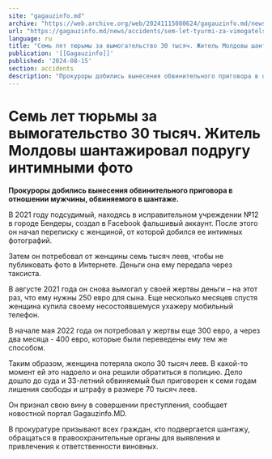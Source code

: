 ```yaml
---
site: "gagauzinfo.md"
archive: "https://web.archive.org/web/20241115080624/gagauzinfo.md/news/accidents/sem-let-tyurmi-za-vimogatelstvo-30-tisyach-zhitel-moldovi-shantazhiroval-podrugu-intimnimi-foto"
url: "https://gagauzinfo.md/news/accidents/sem-let-tyurmi-za-vimogatelstvo-30-tisyach-zhitel-moldovi-shantazhiroval-podrugu-intimnimi-foto"
language: ru
title: "Семь лет тюрьмы за вымогательство 30 тысяч. Житель Молдовы шантажировал подругу интимными фото"
publication: '[[Gagauzinfo]]'
published: '2024-08-15'
section: accidents
description: "Прокуроры добились вынесения обвинительного приговора в отношении мужчины, обвиняемого в шантаже."
---
```


# Семь лет тюрьмы за вымогательство 30 тысяч. Житель Молдовы шантажировал подругу интимными фото

**Прокуроры добились вынесения обвинительного приговора в отношении мужчины, обвиняемого в шантаже.**

В 2021 году подсудимый, находясь в исправительном учреждении №12 в городе Бендеры, создал в Facebook фальшивый аккаунт. После этого он начал переписку с женщиной, от которой добился ее интимных фотографий.

Затем он потребовал от женщины семь тысяч леев, чтобы не публиковать фото в Интернете. Деньги она ему передала через таксиста.

В августе 2021 года он снова вымогал у своей жертвы деньги – на этот раз, что ему нужны 250 евро для сына. Еще несколько месяцев спустя женщина купила своему несостоявшемуся ухажеру мобильный телефон.

В начале мая 2022 года он потребовал у жертвы еще 300 евро, а через два месяца - 400 евро, которые были переведены ему тем же способом.

Таким образом, женщина потеряла около 30 тысяч леев. В какой-то момент ей это надоело и она решили обратиться в полицию. Дело дошло до суда и 33-летний обвиняемый был приговорен к семи годам лишения свободы и штрафу в размере 70 тысяч леев.

Он признал свою вину в совершении преступления, сообщает новостной портал Gagauzinfo.MD.

В прокуратуре призывают всех граждан, кто подвергается шантажу, обращаться в правоохранительные органы для выявления и привлечения к ответственности виновных.